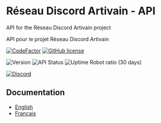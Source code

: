 # Réseau Discord Artivain - API
API for the Réseau Discord Artivain project

API pour le projet Réseau Discord Artivain

[![CodeFactor](https://www.codefactor.io/repository/github/artivain/reseau-discord-artivain-api/badge?style=for-the-badge)](https://www.codefactor.io/repository/github/artivain/reseau-discord-artivain-api)
[![GitHub license](https://img.shields.io/github/license/Artivain/reseau-discord-artivain-api?style=for-the-badge)](https://github.com/Artivain/reseau-discord-artivain-api/blob/main/LICENSE)

![Version](https://img.shields.io/badge/dynamic/json?color=blue&label=API%20Version&query=apiVersion&url=https%3A%2F%2Fapi-rd.artivain.com%2Fv1%2Fping&style=for-the-badge)
![API Status](https://img.shields.io/website?down_color=red&down_message=Unavailable&label=API%20Status&style=for-the-badge&up_color=green&up_message=Available&url=https%3A%2F%2Fapi-rd.artivain.com%2Fv1%2Fping)
![Uptime Robot ratio (30 days)](https://img.shields.io/uptimerobot/ratio/m791235823-470797826fc1c86984563cec?style=for-the-badge)

[![Discord](https://img.shields.io/discord/784679956717240391?label=Discord%20server&logo=discord&logoColor=white&style=for-the-badge)](https://discord.artivain.com)

## Documentation
- [English](/how-to-use.md)
- [Français](/comment-utiliser.md)